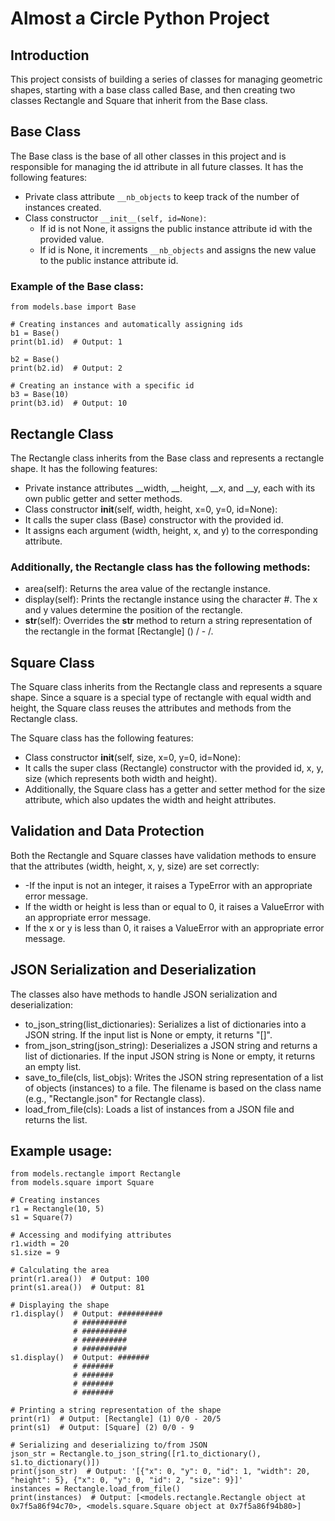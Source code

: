 # Almost a Circle Python Project

## Introduction
This project consists of building a series of classes for managing geometric shapes, starting with a base class called Base, and then creating two classes Rectangle and Square that inherit from the Base class.

## Base Class
The Base class is the base of all other classes in this project and is responsible for managing the id attribute in all future classes. It has the following features:

- Private class attribute `__nb_objects` to keep track of the number of instances created.
- Class constructor `__init__(self, id=None)`:
  - If id is not None, it assigns the public instance attribute id with the provided value.
  - If id is None, it increments `__nb_objects` and assigns the new value to the public instance attribute id.

### Example of the Base class:

```
from models.base import Base

# Creating instances and automatically assigning ids
b1 = Base()
print(b1.id)  # Output: 1

b2 = Base()
print(b2.id)  # Output: 2

# Creating an instance with a specific id
b3 = Base(10)
print(b3.id)  # Output: 10
```

## Rectangle Class
The Rectangle class inherits from the Base class and represents a rectangle shape. It has the following features:

- Private instance attributes __width, __height, __x, and __y, each with its own public getter and setter methods.
- Class constructor __init__(self, width, height, x=0, y=0, id=None):
- It calls the super class (Base) constructor with the provided id.
- It assigns each argument (width, height, x, and y) to the corresponding attribute.
  
### Additionally, the Rectangle class has the following methods:
- area(self): Returns the area value of the rectangle instance.
- display(self): Prints the rectangle instance using the character #. The x and y values determine the position of the rectangle.
- __str__(self): Overrides the __str__ method to return a string representation of the rectangle in the format [Rectangle] (<id>) <x>/<y> - <width>/<height>.

## Square Class

The Square class inherits from the Rectangle class and represents a square shape. Since a square is a special type of rectangle with equal width and height, the Square class reuses the attributes and methods from the Rectangle class.

The Square class has the following features:

- Class constructor __init__(self, size, x=0, y=0, id=None):
- It calls the super class (Rectangle) constructor with the provided id, x, y, size (which represents both width and height).
- Additionally, the Square class has a getter and setter method for the size attribute, which also updates the width and height attributes.

## Validation and Data Protection

Both the Rectangle and Square classes have validation methods to ensure that the attributes (width, height, x, y, size) are set correctly:

- -If the input is not an integer, it raises a TypeError with an appropriate error message.
- If the width or height is less than or equal to 0, it raises a ValueError with an appropriate error message.
- If the x or y is less than 0, it raises a ValueError with an appropriate error message.

## JSON Serialization and Deserialization

The classes also have methods to handle JSON serialization and deserialization:

- to_json_string(list_dictionaries): Serializes a list of dictionaries into a JSON string. If the input list is None or empty, it returns "[]".
- from_json_string(json_string): Deserializes a JSON string and returns a list of dictionaries. If the input JSON string is None or empty, it returns an empty list.
- save_to_file(cls, list_objs): Writes the JSON string representation of a list of objects (instances) to a file. The filename is based on the class name (e.g., "Rectangle.json" for Rectangle class).
- load_from_file(cls): Loads a list of instances from a JSON file and returns the list.

## Example usage:

```
from models.rectangle import Rectangle
from models.square import Square

# Creating instances
r1 = Rectangle(10, 5)
s1 = Square(7)

# Accessing and modifying attributes
r1.width = 20
s1.size = 9

# Calculating the area
print(r1.area())  # Output: 100
print(s1.area())  # Output: 81

# Displaying the shape
r1.display()  # Output: ##########
              # ##########
              # ##########
              # ##########
              # ##########
s1.display()  # Output: #######
              # #######
              # #######
              # #######
              # #######

# Printing a string representation of the shape
print(r1)  # Output: [Rectangle] (1) 0/0 - 20/5
print(s1)  # Output: [Square] (2) 0/0 - 9

# Serializing and deserializing to/from JSON
json_str = Rectangle.to_json_string([r1.to_dictionary(), s1.to_dictionary()])
print(json_str)  # Output: '[{"x": 0, "y": 0, "id": 1, "width": 20, "height": 5}, {"x": 0, "y": 0, "id": 2, "size": 9}]'
instances = Rectangle.load_from_file()
print(instances)  # Output: [<models.rectangle.Rectangle object at 0x7f5a86f94c70>, <models.square.Square object at 0x7f5a86f94b80>]
```
